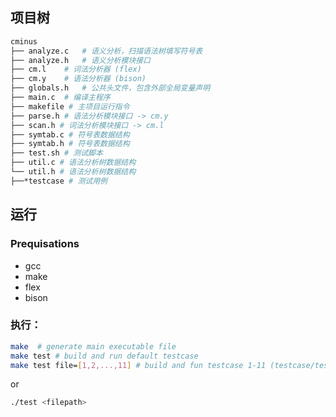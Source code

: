 ## 项目树

```bash
cminus
├── analyze.c   # 语义分析，扫描语法树填写符号表
├── analyze.h   # 语义分析模块接口
├── cm.l    # 词法分析器 (flex)
├── cm.y    # 语法分析器 (bison)
├── globals.h   # 公共头文件，包含外部全局变量声明
├── main.c  # 编译主程序
├── makefile # 主项目运行指令
├── parse.h # 语法分析模块接口 -> cm.y
├── scan.h # 词法分析模块接口 -> cm.l
├── symtab.c # 符号表数据结构
├── symtab.h # 符号表数据结构
├── test.sh # 测试脚本
├── util.c # 语法分析树数据结构
└── util.h # 语法分析树数据结构
├──*testcase # 测试用例
```

## 运行

### Prequisations

- gcc
- make
- flex
- bison

### 执行：

```bash
make  # generate main executable file
make test # build and run default testcase
make test file=[1,2,...,11] # build and fun testcase 1-11 (testcase/test<file>e.txt)
```

or

```bash
./test <filepath>
```


